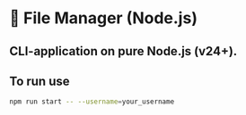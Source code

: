 # 🧭 File Manager (Node.js)
CLI-application on pure Node.js (v24+).
---
## To run use

```bash
npm run start -- --username=your_username
```
